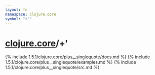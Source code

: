 ```yaml
---
layout: fn
namespace: clojure.core
symbol: "+'"
---
```


# [clojure.core](../)/+'

{% include 1.5.1/clojure.core/plus__singlequote/docs.md %}
{% include 1.5.1/clojure.core/plus__singlequote/examples.md %}
{% include 1.5.1/clojure.core/plus__singlequote/src.md %}

